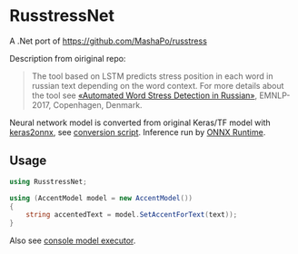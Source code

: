 # RusstressNet
A .Net port of https://github.com/MashaPo/russtress

Description from oiriginal repo:
> The tool based on LSTM predicts stress position in each word in russian text depending on the word context. For more details about the tool see [«Automated Word Stress Detection in Russian»](http://www.aclweb.org/anthology/W/W17/W17-4104.pdf), EMNLP-2017, Copenhagen, Denmark.

Neural network model is converted from original Keras/TF model with [keras2onnx](https://github.com/onnx/keras-onnx), see [conversion script](https://github.com/mikhail-barg/RusstressNet/blob/master/RusstressNet/convert.py). Inference run by [ONNX Runtime](https://github.com/microsoft/onnxruntime).

## Usage
```c#
using RusstressNet;

using (AccentModel model = new AccentModel())
{
	string accentedText = model.SetAccentForText(text));
}
```

Also see [console model executor](https://github.com/mikhail-barg/RusstressNet/blob/master/RusstressExecutor/Program.cs).
